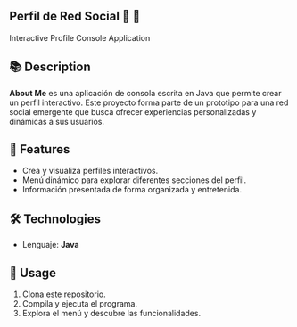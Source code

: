 ## Perfil de Red Social 🛜 📱
Interactive Profile Console Application

## 📚 Description

**About Me** 
es una aplicación de consola escrita en Java que permite crear un perfil interactivo. 
Este proyecto forma parte de un prototipo para una red social emergente que busca ofrecer 
experiencias personalizadas y dinámicas a sus usuarios. 

## 🚀 Features

- Crea y visualiza perfiles interactivos.
- Menú dinámico para explorar diferentes secciones del perfil.
- Información presentada de forma organizada y entretenida.

## 🛠️ Technologies

- Lenguaje: **Java**

## 📂 Usage

1. Clona este repositorio.
2. Compila y ejecuta el programa.
3. Explora el menú y descubre las funcionalidades.

